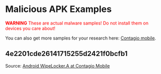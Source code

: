 Malicious APK Examples
======================

<span style="color:red;">**WARNING** These are actual malware samples! Do not install them on devices you
care about!</span>

You can also get more samples for your research here: [Contagio mobile](https://contagiominidump.blogspot.com).

4e2201cde26141715255d2421f0bcfb1
--------------------------------

Source:
[Android WipeLocker.A at Contagio Mobile](https://contagiominidump.blogspot.com/2014/10/android-wipelockera.html)
